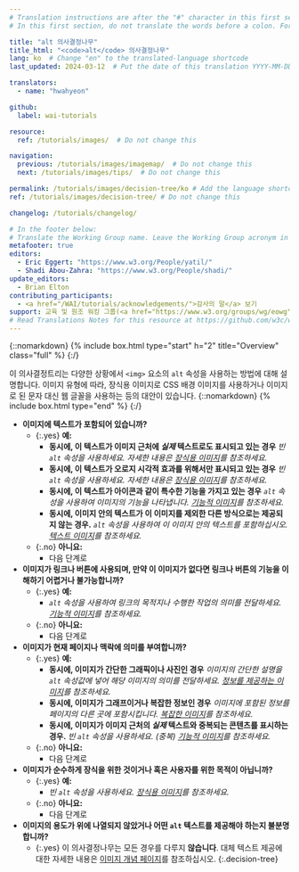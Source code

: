 ```yaml
---
# Translation instructions are after the "#" character in this first section. They are comments that do not show up in the web page. You do not need to translate the instructions after "#".
# In this first section, do not translate the words before a colon. For example, do not translate "title:". Do translate the text after "title:".

title: "alt 의사결정나무"
title_html: "<code>alt</code> 의사결정나무"
lang: ko  # Change "en" to the translated-language shortcode
last_updated: 2024-03-12  # Put the date of this translation YYYY-MM-DD (with month in the middle)

translators:
  - name: "hwahyeon"

github:
  label: wai-tutorials

resource:
  ref: /tutorials/images/  # Do not change this

navigation:
  previous: /tutorials/images/imagemap/  # Do not change this
  next: /tutorials/images/tips/  # Do not change this

permalink: /tutorials/images/decision-tree/ko # Add the language shortcode to the end, with no slash at end, for example: /link/to/page/fr
ref: /tutorials/images/decision-tree/ # Do not change this

changelog: /tutorials/changelog/

# In the footer below:
# Translate the Working Group name. Leave the Working Group acronym in English.
metafooter: true
editors:
  - Eric Eggert: "https://www.w3.org/People/yatil/"
  - Shadi Abou-Zahra: "https://www.w3.org/People/shadi/"
update_editors:
  - Brian Elton
contributing_participants:
  - <a href="/WAI/tutorials/acknowledgements/">감사의 말</a> 보기
support: 교육 및 원조 워킹 그룹(<a href="https://www.w3.org/groups/wg/eowg">EOWG</a>)에 의해 개발되었습니다.<a href="https://www.w3.org/WAI/ACT/">WAI-ACT 프로젝트</a>의 지원을 받아 개발되었으며, <strong>유럽 위원회 <abbr title="Information Society Technologies">IST</abbr> 프로그램</strong>이 공동 자금을 지원합니다.
# Read Translations Notes for this resource at https://github.com/w3c/wai-tutorials#readme
---
```


{::nomarkdown}
{% include box.html type="start" h="2" title="Overview" class="full" %}
{:/}

이 의사결정트리는 다양한 상황에서 `<img>` 요소의 `alt` 속성을 사용하는 방법에 대해 설명합니다. 이미지 유형에 따라, 장식용 이미지로 CSS 배경 이미지를 사용하거나 이미지로 된 문자 대신 웹 글꼴을 사용하는 등의 대안이 있습니다.
{::nomarkdown}
{% include box.html type="end" %}
{:/}

- **이미지에 텍스트가 포함되어 있습니까?**
  - {:.yes} **예:**
    -   **동시에, 이 텍스트가 이미지 근처에 *실제* 텍스트로도 표시되고 있는 경우**
      _빈 `alt` 속성을 사용하세요. 자세한 내용은 [장식용 이미지](/tutorials/images/decorative/)를 참조하세요._
    -   **동시에, 이 텍스트가 오로지 시각적 효과를 위해서만 표시되고 있는 경우**
      _빈 `alt` 속성을 사용하세요. 자세한 내용은 [장식용 이미지](/tutorials/images/decorative/)를 참조하세요._
    -   **동시에, 이 텍스트가 아이콘과 같이 특수한 기능을 가지고 있는 경우**
      _`alt` 속성을 사용하여 이미지의 기능을 나타냅니다. [기능적 이미지](/tutorials/images/functional/)를 참조하세요._
    -   **동시에, 이미지 안의 텍스트가 이 이미지를 제외한 다른 방식으로는 제공되지 않는 경우.** _`alt` 속성을 사용하여 이 이미지 안의 텍스트를 포함하십시오. [텍스트 이미지](/tutorials/images/textual/#styled-text-decorative-effect)를 참조하세요._
  - {:.no} **아니요:**
    - 다음 단계로
- **이미지가 링크나 버튼에 사용되며, 만약 이 이미지가 없다면 링크나 버튼의 기능을 이해하기 어렵거나 불가능합니까?**
  - {:.yes} **예:**
    - _`alt` 속성을 사용하여 링크의 목적지나 수행한 작업의 의미를 전달하세요. [기능적 이미지](/tutorials/images/functional/)를 참조하세요._
  - {:.no} **아니요:**
    - 다음 단계로
- **이미지가 현재 페이지나 맥락에 의미를 부여합니까?**
  - {:.yes} **예:**
    - **동시에, 이미지가 간단한 그래픽이나 사진인 경우**
      _이미지의 간단한 설명을 `alt` 속성값에 넣어 해당 이미지의 의미를 전달하세요. [정보를 제공하는 이미지](/tutorials/images/informative/)를 참조하세요._
    - **동시에, 이미지가 그래프이거나 복잡한 정보인 경우**
      _이미지에 포함된 정보를 페이지의 다른 곳에 포함시킵니다. [복잡한 이미지](/tutorials/images/complex/)를 참조하세요._
    - **동시에, 이미지가 이미지 근처의 *실제* 텍스트와 중복되는 콘텐츠를 표시하는 경우.**
      _빈 `alt` 속성을 사용하세요. (중복) [기능적 이미지](/tutorials/images/functional/#logo-image-within-link-text)를 참조하세요._
  - {:.no} **아니요:**
    - 다음 단계로
- **이미지가 순수하게 장식을 위한 것이거나 혹은 사용자를 위한 목적이 아닙니까?**
  - {:.yes} **예:**
    - _빈 `alt` 속성을 사용하세요. [장식용 이미지](/tutorials/images/decorative/)를 참조하세요._
  - {:.no} **아니요:**
    - 다음 단계로
- **이미지의 용도가 위에 나열되지 않았거나 어떤 `alt` 텍스트를 제공해야 하는지 불분명합니까?**
  - {:.yes} 이 의사결정나무는 모든 경우를 다루지 **않습니다**. 대체 텍스트 제공에 대한 자세한 내용은 [이미지 개념 페이지](/tutorials/images/)를 참조하십시오.
{:.decision-tree}
